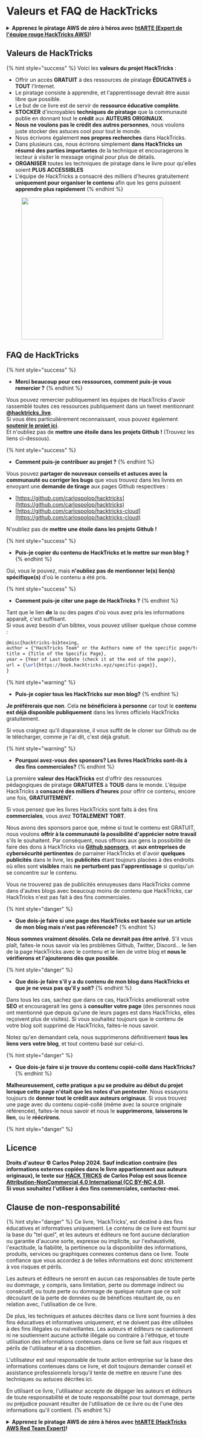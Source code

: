 # Valeurs et FAQ de HackTricks

<details>

<summary><strong>Apprenez le piratage AWS de zéro à héros avec</strong> <a href="https://training.hacktricks.xyz/courses/arte"><strong>htARTE (Expert de l'équipe rouge HackTricks AWS)</strong></a><strong>!</strong></summary>

Autres façons de soutenir HackTricks :

* Si vous souhaitez voir votre **entreprise annoncée dans HackTricks** ou **télécharger HackTricks en PDF**, consultez les [**PLANS D'ABONNEMENT**](https://github.com/sponsors/carlospolop) !
* Obtenez le [**swag officiel PEASS & HackTricks**](https://peass.creator-spring.com)
* Découvrez [**La famille PEASS**](https://opensea.io/collection/the-peass-family), notre collection exclusive de [**NFT**](https://opensea.io/collection/the-peass-family)
* **Rejoignez le** 💬 [**groupe Discord**](https://discord.gg/hRep4RUj7f) ou le [**groupe Telegram**](https://t.me/peass) ou **suivez** moi sur **Twitter** 🐦 [**@carlospolopm**](https://twitter.com/carlospolopm)**.**
* **Partagez vos astuces de piratage en soumettant des PR aux** [**HackTricks**](https://github.com/carlospolop/hacktricks) et [**HackTricks Cloud**](https://github.com/carlospolop/hacktricks-cloud) dépôts GitHub.

</details>

## Valeurs de HackTricks

{% hint style="success" %}
Voici les **valeurs du projet HackTricks** :

* Offrir un accès **GRATUIT** à des ressources de piratage **ÉDUCATIVES** à **TOUT** l'Internet.
* Le piratage consiste à apprendre, et l'apprentissage devrait être aussi libre que possible.
* Le but de ce livre est de servir de **ressource éducative complète**.
* **STOCKER** d'incroyables **techniques de piratage** que la communauté publie en donnant tout le **crédit** aux **AUTEURS ORIGINAUX**.
* **Nous ne voulons pas le crédit des autres personnes**, nous voulons juste stocker des astuces cool pour tout le monde.
* Nous écrivons également **nos propres recherches** dans HackTricks.
* Dans plusieurs cas, nous écrirons simplement **dans HackTricks un résumé des parties importantes** de la technique et encouragerons le lecteur à visiter le message original pour plus de détails.
* **ORGANISER** toutes les techniques de piratage dans le livre pour qu'elles soient **PLUS ACCESSIBLES**
* L'équipe de HackTricks a consacré des milliers d'heures gratuitement **uniquement pour organiser le contenu** afin que les gens puissent **apprendre plus rapidement**
{% endhint %}

<figure><img src="../.gitbook/assets/hack tricks gif.gif" alt="" width="375"><figcaption></figcaption></figure>

## FAQ de HackTricks

{% hint style="success" %}
* **Merci beaucoup pour ces ressources, comment puis-je vous remercier ?**
{% endhint %}

Vous pouvez remercier publiquement les équipes de HackTricks d'avoir rassemblé toutes ces ressources publiquement dans un tweet mentionnant [**@hacktricks\_live**](https://twitter.com/hacktricks\_live).\
Si vous êtes particulièrement reconnaissant, vous pouvez également [**soutenir le projet ici**](https://github.com/sponsors/carlospolop).\
Et n'oubliez pas de **mettre une étoile dans les projets Github !** (Trouvez les liens ci-dessous).

{% hint style="success" %}
* **Comment puis-je contribuer au projet ?**
{% endhint %}

Vous pouvez **partager de nouveaux conseils et astuces avec la communauté ou corriger les bugs** que vous trouvez dans les livres en envoyant une **demande de tirage** aux pages Github respectives :

* [https://github.com/carlospolop/hacktricks](https://github.com/carlospolop/hacktricks)
* [https://github.com/carlospolop/hacktricks-cloud](https://github.com/carlospolop/hacktricks-cloud)

N'oubliez pas de **mettre une étoile dans les projets Github !**

{% hint style="success" %}
* **Puis-je copier du contenu de HackTricks et le mettre sur mon blog ?**
{% endhint %}

Oui, vous le pouvez, mais **n'oubliez pas de mentionner le(s) lien(s) spécifique(s)** d'où le contenu a été pris.

{% hint style="success" %}
* **Comment puis-je citer une page de HackTricks ?**
{% endhint %}

Tant que le lien **de** la ou des pages d'où vous avez pris les informations apparaît, c'est suffisant.\
Si vous avez besoin d'un bibtex, vous pouvez utiliser quelque chose comme :
```latex
@misc{hacktricks-bibtexing,
author = {"HackTricks Team" or the Authors name of the specific page/trick},
title = {Title of the Specific Page},
year = {Year of Last Update (check it at the end of the page)},
url = {\url{https://book.hacktricks.xyz/specific-page}},
}
```
{% hint style="warning" %}
* **Puis-je copier tous les HackTricks sur mon blog?**
{% endhint %}

**Je préférerais que non**. Cela **ne bénéficiera à personne** car tout le **contenu est déjà disponible publiquement** dans les livres officiels HackTricks gratuitement.

Si vous craignez qu'il disparaisse, il vous suffit de le cloner sur Github ou de le télécharger, comme je l'ai dit, c'est déjà gratuit.

{% hint style="warning" %}
* **Pourquoi avez-vous des sponsors? Les livres HackTricks sont-ils à des fins commerciales?**
{% endhint %}

La première **valeur des HackTricks** est d'offrir des ressources pédagogiques de piratage **GRATUITES** à **TOUS** dans le monde. L'équipe HackTricks a **consacré des milliers d'heures** pour offrir ce contenu, encore une fois, **GRATUITEMENT**.

Si vous pensez que les livres HackTricks sont faits à des fins **commerciales**, vous avez **TOTALEMENT TORT**.

Nous avons des sponsors parce que, même si tout le contenu est GRATUIT, nous voulons **offrir à la communauté la possibilité d'apprécier notre travail** s'ils le souhaitent. Par conséquent, nous offrons aux gens la possibilité de faire des dons à HackTricks via [**Github sponsors**](https://github.com/sponsors/carlospolop), et **aux entreprises de cybersécurité pertinentes** de parrainer HackTricks et d'avoir **quelques publicités** dans le livre, les **publicités** étant toujours placées à des endroits où elles sont **visibles** mais **ne perturbent pas l'apprentissage** si quelqu'un se concentre sur le contenu.

Vous ne trouverez pas de publicités ennuyeuses dans HackTricks comme dans d'autres blogs avec beaucoup moins de contenu que HackTricks, car HackTricks n'est pas fait à des fins commerciales.

{% hint style="danger" %}
* **Que dois-je faire si une page des HackTricks est basée sur un article de mon blog mais n'est pas référencée?**
{% endhint %}

**Nous sommes vraiment désolés. Cela ne devrait pas être arrivé**. S'il vous plaît, faites-le nous savoir via les problèmes Github, Twitter, Discord... le lien de la page HackTricks avec le contenu et le lien de votre blog et **nous le vérifierons et l'ajouterons dès que possible**.

{% hint style="danger" %}
* **Que dois-je faire s'il y a du contenu de mon blog dans HackTricks et que je ne veux pas qu'il y soit?**
{% endhint %}

Dans tous les cas, sachez que dans ce cas, HackTricks améliorerait votre **SEO** et encouragerait les gens à **consulter votre page** (des personnes nous ont mentionné que depuis qu'une de leurs pages est dans HackTricks, elles reçoivent plus de visites). Si vous souhaitez toujours que le contenu de votre blog soit supprimé de HackTricks, faites-le nous savoir.

Notez qu'en demandant cela, nous supprimerons définitivement **tous les liens vers votre blog**, et tout contenu basé sur celui-ci.

{% hint style="danger" %}
* **Que dois-je faire si je trouve du contenu copié-collé dans HackTricks?**
{% endhint %}

**Malheureusement, cette pratique a pu se produire au début du projet lorsque cette page n'était que les notes d'un pentester**. Nous essayons toujours de **donner tout le crédit aux auteurs originaux**. Si vous trouvez une page avec du contenu copié-collé (même avec la source originale référencée), faites-le nous savoir et nous le **supprimerons**, **laisserons le lien**, ou le **réécrirons**.

{% hint style="danger" %}

## Licence

**Droits d'auteur © Carlos Polop 2024. Sauf indication contraire (les informations externes copiées dans le livre appartiennent aux auteurs originaux), le texte sur** [**HACK TRICKS**](https://github.com/carlospolop/hacktricks) **de Carlos Polop est sous licence** [**Attribution-NonCommercial 4.0 International (CC BY-NC 4.0)**](https://creativecommons.org/licenses/by-nc/4.0/)**.**\
**Si vous souhaitez l'utiliser à des fins commerciales, contactez-moi.**

## **Clause de non-responsabilité**

{% hint style="danger" %}
Ce livre, 'HackTricks', est destiné à des fins éducatives et informatives uniquement. Le contenu de ce livre est fourni sur la base du "tel quel", et les auteurs et éditeurs ne font aucune déclaration ou garantie d'aucune sorte, expresse ou implicite, sur l'exhaustivité, l'exactitude, la fiabilité, la pertinence ou la disponibilité des informations, produits, services ou graphiques connexes contenus dans ce livre. Toute confiance que vous accordez à de telles informations est donc strictement à vos risques et périls.

Les auteurs et éditeurs ne seront en aucun cas responsables de toute perte ou dommage, y compris, sans limitation, perte ou dommage indirect ou consécutif, ou toute perte ou dommage de quelque nature que ce soit découlant de la perte de données ou de bénéfices résultant de, ou en relation avec, l'utilisation de ce livre.

De plus, les techniques et astuces décrites dans ce livre sont fournies à des fins éducatives et informatives uniquement, et ne doivent pas être utilisées à des fins illégales ou malveillantes. Les auteurs et éditeurs ne cautionnent ni ne soutiennent aucune activité illégale ou contraire à l'éthique, et toute utilisation des informations contenues dans ce livre se fait aux risques et périls de l'utilisateur et à sa discrétion.

L'utilisateur est seul responsable de toute action entreprise sur la base des informations contenues dans ce livre, et doit toujours demander conseil et assistance professionnels lorsqu'il tente de mettre en œuvre l'une des techniques ou astuces décrites ici.

En utilisant ce livre, l'utilisateur accepte de dégager les auteurs et éditeurs de toute responsabilité et de toute responsabilité pour tout dommage, perte ou préjudice pouvant résulter de l'utilisation de ce livre ou de l'une des informations qu'il contient.
{% endhint %}

<details>

<summary><strong>Apprenez le piratage AWS de zéro à héros avec</strong> <a href="https://training.hacktricks.xyz/courses/arte"><strong>htARTE (HackTricks AWS Red Team Expert)</strong></a><strong>!</strong></summary>

Autres façons de soutenir HackTricks:

* Si vous souhaitez voir votre **entreprise annoncée dans HackTricks** ou **télécharger HackTricks en PDF** Consultez les [**PLANS D'ABONNEMENT**](https://github.com/sponsors/carlospolop)!
* Obtenez le [**swag officiel PEASS & HackTricks**](https://peass.creator-spring.com)
* Découvrez [**La famille PEASS**](https://opensea.io/collection/the-peass-family), notre collection exclusive de [**NFT**](https://opensea.io/collection/the-peass-family)
* **Rejoignez le** 💬 [**groupe Discord**](https://discord.gg/hRep4RUj7f) ou le [**groupe telegram**](https://t.me/peass) ou **suivez** moi sur **Twitter** 🐦 [**@carlospolopm**](https://twitter.com/carlospolopm)**.**
* **Partagez vos astuces de piratage en soumettant des PR aux** [**HackTricks**](https://github.com/carlospolop/hacktricks) **et** [**HackTricks Cloud**](https://github.com/carlospolop/hacktricks-cloud) **github repos.**

</details>
